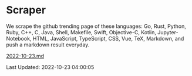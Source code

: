 # Scraper

We scrape the github trending page of these languages: Go, Rust, Python, Ruby, C++, C, Java, Shell, Makefile, Swift, Objective-C, Kotlin, Jupyter-Notebook, HTML, JavaScript, TypeScript, CSS, Vue, TeX, Markdown, and push a markdown result everyday.

[2022-10-23.md](https://github.com/yangwenmai/github-trending-backup/blob/master/2022-10-23.md)

Last Updated: 2022-10-23 04:00:05